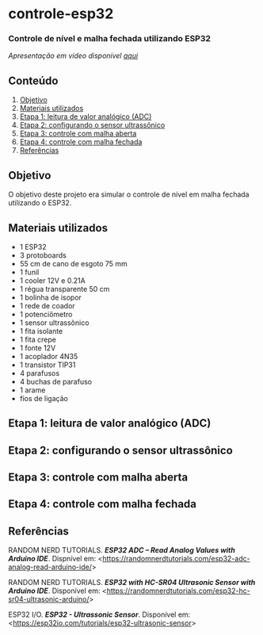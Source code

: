 # controle-esp32

### Controle de nível e malha fechada utilizando ESP32
*Apresentação em vídeo disponível [aqui]()*

## Conteúdo

1. [Objetivo](https://github.com/nairamouras/controle-esp32/blob/main/README.md#objetivo)
2. [Materiais utilizados](https://github.com/nairamouras/controle-esp32/blob/main/README.md#materiais-utilizados)
3. [Etapa 1: leitura de valor analógico (ADC)](https://github.com/nairamouras/controle-esp32/blob/main/README.md#etapa-1-leitura-de-valor-anal%C3%B3gico-adc)
4. [Etapa 2: configurando o sensor ultrassônico]()
5. [Etapa 3: controle com malha aberta]()
6. [Etapa 4: controle com malha fechada]()
7. [Referências]()

## Objetivo

O objetivo deste projeto era simular o controle de nível em malha fechada utilizando o ESP32.

## Materiais utilizados

- 1 ESP32
- 3 protoboards
- 55 cm de cano de esgoto 75 mm
- 1 funil
- 1 cooler 12V e 0.21A
- 1 régua transparente 50 cm
- 1 bolinha de isopor
- 1 rede de coador
- 1 potenciômetro
- 1 sensor ultrassônico
- 1 fita isolante
- 1 fita crepe
- 1 fonte 12V
- 1 acoplador 4N35
- 1 transistor TIP31
- 4 parafusos
- 4 buchas de parafuso
- 1 arame
- fios de ligação

## Etapa 1: leitura de valor analógico (ADC)

## Etapa 2: configurando o sensor ultrassônico

## Etapa 3: controle com malha aberta

## Etapa 4: controle com malha fechada

## Referências

RANDOM NERD TUTORIALS. ***ESP32 ADC – Read Analog Values with Arduino IDE***. Dispnível em: <<https://randomnerdtutorials.com/esp32-adc-analog-read-arduino-ide/>>

RANDOM NERD TUTORIALS. ***ESP32 with HC-SR04 Ultrasonic Sensor with Arduino IDE***. Disponível em: <<https://randomnerdtutorials.com/esp32-hc-sr04-ultrasonic-arduino/>>

ESP32 I/O. ***ESP32 - Ultrassonic Sensor***. Disponível em: <<https://esp32io.com/tutorials/esp32-ultrasonic-sensor>>
